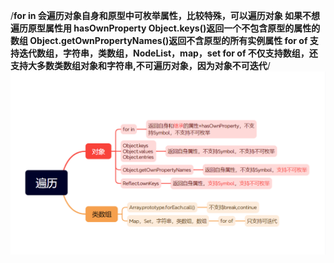 /**for in 会遍历对象自身和原型中可枚举属性，比较特殊，可以遍历对象
如果不想遍历原型属性用 hasOwnProperty
Object.keys()返回一个不包含原型的属性的数组
Object.getOwnPropertyNames()返回不含原型的所有实例属性
for of 支持迭代数组，字符串，类数组，NodeList，map，set
for of 不仅支持数组，还支持大多数类数组对象和字符串,不可遍历对象，因为对象不可迭代**/
![alt text](image.png)
